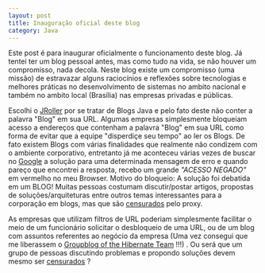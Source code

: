 ```yaml
---
layout: post
title: Inauguração oficial deste blog
category: Java
---
```


Este post é para inaugurar oficialmente o funcionamento deste blog. Já tentei ter um blog pessoal antes, mas como tudo na vida, se não houver um compromisso, nada decola. Neste blog existe um compromisso (uma missão) de estravazar alguns raciocínios e reflexões sobre tecnologias e melhores práticas no desenvolvimento de sistemas no ambito nacional e também no ambito local (Brasília) nas empresas privadas e públicas.

Escolhi o [JRoller](http://jroller.com/rafaelbenevides/) por se tratar de Blogs Java e pelo fato deste não conter a palavra "Blog" em sua URL. Algumas empresas simplesmente bloqueiam acesso a endereços que contenham a palavra "Blog" em sua URL como forma de evitar que a equipe "disperdiçe seu tempo" ao ler os Blogs. De fato existem Blogs com várias finalidades que realmente não condizem com o ambiente corporativo, entretanto já me aconteceu várias vezes de buscar no [Google](https://www.google.com/) a solução para uma determinada mensagem de erro e quando pareço que encontrei a resposta, recebo um grande *"ACESSO NEGADO"* em vermelho no meu Browser. Motivo do bloqueio: A solução foi debatida em um BLOG! Muitas pessoas costumam discutir/postar artigos, propostas de soluções/arquiteturas entre outros temas interessantes para a corporação em blogs, mas que são [censurados](https://pt.wikipedia.org/wiki/Censura) pelo proxy.

As empresas que utilizam filtros de URL poderiam simplesmente facilitar o meio de um funcionário solicitar o desbloqueio de uma URL, ou de um blog com assuntos referentes ao negócio da empresa (Uma vez consegui que me liberassem o [Groupblog of the Hibernate Team](http://in.relation.to/) !!!) . Ou será que um grupo de pessoas discutindo problemas e propondo soluções devem mesmo ser [censurados](https://pt.wikipedia.org/wiki/Censura) ?